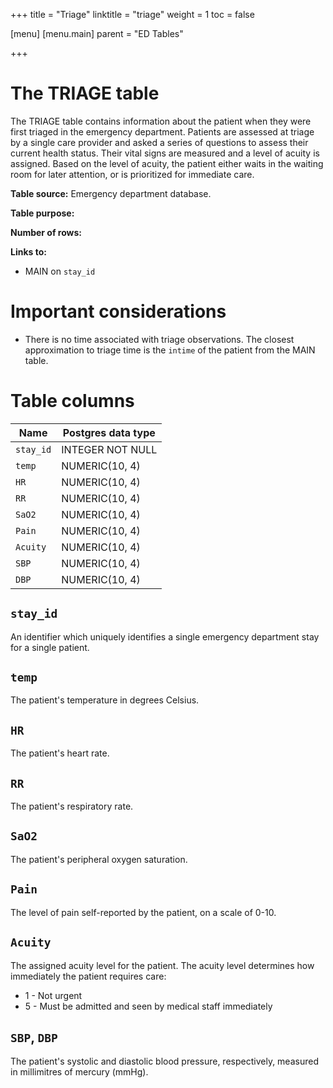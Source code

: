 +++
title = "Triage"
linktitle = "triage"
weight = 1
toc = false

[menu]
  [menu.main]
    parent = "ED Tables"

+++

# The TRIAGE table

The TRIAGE table contains information about the patient when they were first triaged in the emergency department.
Patients are assessed at triage by a single care provider and asked a series of questions to assess their current health status.
Their vital signs are measured and a level of acuity is assigned. Based on the level of acuity, the patient either waits in the waiting room for later attention, or is prioritized for immediate care.

**Table source:** Emergency department database.

**Table purpose:** 

**Number of rows:** 

**Links to:**

* MAIN on `stay_id`

# Important considerations

* There is no time associated with triage observations. The closest approximation to triage time is the `intime` of the patient from the MAIN table.

# Table columns

Name | Postgres data type
---- | ----
`stay_id` | INTEGER NOT NULL
`temp`    | NUMERIC(10, 4)
`HR`      | NUMERIC(10, 4)
`RR`      | NUMERIC(10, 4)
`SaO2`    | NUMERIC(10, 4)
`Pain`    | NUMERIC(10, 4)
`Acuity`  | NUMERIC(10, 4)
`SBP`     | NUMERIC(10, 4)
`DBP`     | NUMERIC(10, 4)

## `stay_id`

An identifier which uniquely identifies a single emergency department stay for a single patient.

## `temp`

The patient's temperature in degrees Celsius.

## `HR`

The patient's heart rate.

## `RR`

The patient's respiratory rate.

## `SaO2`

The patient's peripheral oxygen saturation.

## `Pain`

The level of pain self-reported by the patient, on a scale of 0-10.

## `Acuity`

The assigned acuity level for the patient. The acuity level determines how immediately the patient requires care:

* 1 - Not urgent
* 5 - Must be admitted and seen by medical staff immediately

## `SBP`, `DBP`

The patient's systolic and diastolic blood pressure, respectively, measured in millimitres of mercury (mmHg).
